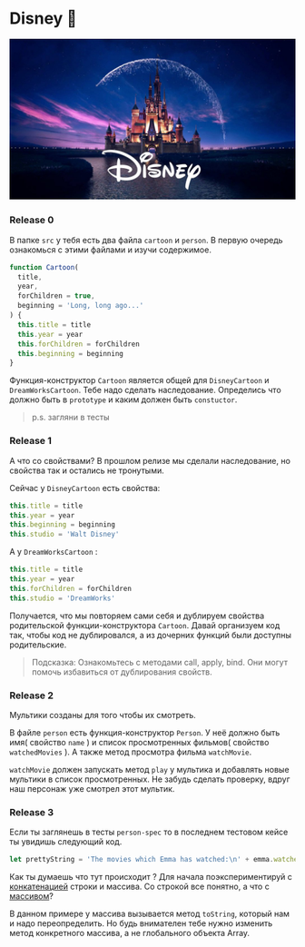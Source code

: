# Disney 🧚

![screenshot](readme-assets/349186.jpg)

### Release 0

В папке `src` у тебя есть два файла `cartoon` и `person`. В первую очередь ознакомься с этими файлами и изучи содержимое.

```js
function Cartoon(
  title,
  year,
  forChildren = true,
  beginning = 'Long, long ago...'
) {
  this.title = title
  this.year = year
  this.forChildren = forChildren
  this.beginning = beginning
}
```

Функция-конструктор `Сartoon` является общей для `DisneyCartoon` и `DreamWorksCartoon`. Тебе надо сделать наследование. Определись что должно быть в `prototype` и каким должен быть `constuctor`.

> p.s. загляни в тесты

### Release 1

А что со свойствами? В прошлом релизе мы сделали наследование, но свойства так и остались не тронутыми.

Сейчас у `DisneyCartoon` есть свойства:

```js
this.title = title
this.year = year
this.beginning = beginning
this.studio = 'Walt Disney'
```

А у `DreamWorksCartoon` :

```js
this.title = title
this.year = year
this.forChildren = forChildren
this.studio = 'DreamWorks'
```

Получается, что мы повторяем сами себя и дублируем свойства родительской функции-конструктора `Cartoon`. Давай организуем код так, чтобы код не дублировался, а из дочерних функций были доступны родительские.

> Подсказка: Ознакомьтесь с методами call, apply, bind. Они могут помочь избавиться от дублирования свойств.

### Release 2

Мультики созданы для того чтобы их смотреть.

В файле `person` есть функция-конструктор `Person`.
У неё должно быть имя( свойство `name` ) и список просмотренных фильмов( свойство `watchedMovies` ). А также метод просмотра фильма `watchMovie`.

`watchMovie` должен запускать метод `play` у мультика и добавлять новые мультики в список просмотренных. Не забудь сделать проверку, вдруг наш персонаж уже смотрел этот мультик.

### Release 3

Если ты заглянешь в тесты `person-spec` то в последнем тестовом кейсе ты увидишь следующий код.

```js
let prettyString = 'The movies which Emma has watched:\n' + emma.watchedMovies
```

Как ты думаешь что тут происходит ?
Для начала поэкспериментируй с [конкатенацией][конкатенация] строки и массива. Со строкой все понятно, а что с [массивом][arr.toString]?

В данном примере у массива вызывается метод `toString`, который нам и надо переопределить. Но будь внимателен тебе нужно изменить метод конкретного массива, а не глобального объекта Array.

[конкатенация]: https://ru.wikipedia.org/wiki/%D0%9A%D0%BE%D0%BD%D0%BA%D0%B0%D1%82%D0%B5%D0%BD%D0%B0%D1%86%D0%B8%D1%8F
[arr.toString]: https://developer.mozilla.org/ru/docs/Web/JavaScript/Reference/Global_Objects/Array/toString
